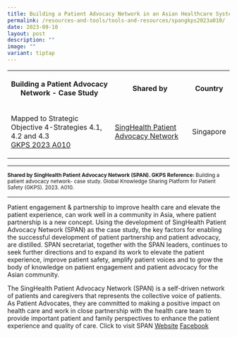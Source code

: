 ```yaml
---
title: Building a Patient Advocacy Network in an Asian Healthcare System
permalink: /resources-and-tools/tools-and-resources/spangkps2023a010/
date: 2023-09-10
layout: post
description: ""
image: ""
variant: tiptap
---
```

<table>
<tbody>
<tr>
<th rowspan="1" colspan="1">
<p>Building a Patient Advocacy Network - Case Study</p>
</th>
<th rowspan="1" colspan="1">
<p>Shared by</p>
</th>
<th rowspan="1" colspan="1">
<p>Country</p>
</th>
</tr>
<tr>
<td rowspan="1" colspan="1">
<p>Mapped to Strategic Objective 4-Strategies 4.1, 4.2 and 4.3
<br><a href="/files/gkps_2023-a010.pdf" rel="noopener noreferrer nofollow" target="_blank">GKPS 2023 A010</a>
</p>
</td>
<td rowspan="1" colspan="1">
<p><a href="https://www.singhealthdukenus.com.sg/ipsq/singhealth-patient-advocacy-network" rel="noopener noreferrer nofollow" target="_blank">SingHealth Patient Advocacy Network</a>
</p>
</td>
<td rowspan="1" colspan="1">
<p>Singapore</p>
</td>
</tr>
</tbody>
</table>
<hr>
<p><strong><sub>Shared by SingHealth Patient Advocacy Network (SPAN). GKPS Reference: </sub></strong><sub>Building a patient advocacy network- case study. Global Knowledge Sharing Platform for Patient Safety (GKPS). 2023. A010.</sub>
</p>
<hr>
<p>Patient engagement &amp; partnership to improve health care and elevate
the patient experience, can work well in a community in Asia, where patient
partnership is a new concept. Using the development of SingHealth Patient
Advocacy Network (SPAN) as the case study, the key factors for enabling
the successful development of patient partnership and patient advocacy,
are distilled. SPAN secretariat, together with the SPAN leaders, continues
to seek further directions and to expand its work to elevate the patient
experience, improve patient safety, amplify patient voices and to grow
the body of knowledge on patient engagement and patient advocacy for the
Asian community.</p>
<p>The SingHealth Patient Advocacy Network (SPAN) is a self-driven network
of patients and caregivers that represents the collective voice of patients.
As Patient Advocates, they are committed to making a positive impact on
health care and work in close partnership with the health care team to
provide important patient and family perspectives to enhance the patient
experience and quality of care. Click to visit SPAN <a href="https://www.singhealthdukenus.com.sg/ipsq/singhealth-patient-advocacy-network" rel="noopener noreferrer nofollow" target="_blank">Website</a> 
<a href="https://www.facebook.com/p/Partners-in-Care-SG-100075872484137/" rel="noopener noreferrer nofollow" target="_blank">Facebook</a>
</p>